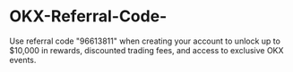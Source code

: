 # OKX-Referral-Code-
Use referral code "96613811" when creating your account to unlock up to $10,000 in rewards, discounted trading fees, and access to exclusive OKX events.
